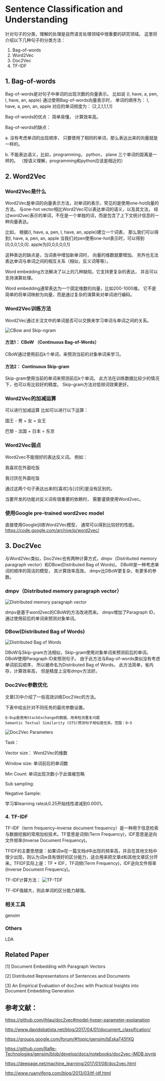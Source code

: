 
# Sentence Classification and Understanding

针对句子的分类，理解的处理是自然语言处理领域中很重要的研究领域。
这里将介绍以下几种句子的分类方法：
1. Bag-of-words
2. Word2Vec
3. Doc2Vec
4. TF-IDF




## 1. Bag-of-words
Bag-of-words是对句子中单词的出现次数的向量表示。 比如说
{I, have, a, pen, I, have, an, apple}
通过使用Bag-of-words向量表示时， 单词的顺序为： 
I, have, a, pen, an, apple
对应的单词频度为：
[2,2,1,1,1,1]

Bag-of-words的优点： 简单易懂， 计算效率高。

Bag-of-words的缺点：

  a. 没有考虑单词的出现顺序， 只要使用了相同的单词，那么表达出来的向量就是一样的。

  b. 不能表达语义，比如，programming， python， plane 三个单词的距离是一样的。 （按语义理解，programming和python应该是相近的）

## 2. Word2Vec

### Word2Vec是什么
Word2Vec是单词的向量表示方法，对单词的表示，常见的是使用one-hot向量的方法。 
与one-hot vector相比Word2Vec可以表达单词的语义，以及其文法， 经过word2vec表示的单词，不在是一个单独的词，而是包含了上下文统计信息的一种向量表达。

比如， 根据{I, have, a, pen, I, have, an, apple}建立一个词表， 那么我们可以得到I, have, a, pen, an, apple
当我们对pen使用one-hot表示时，可以得到[0,0,0,1,0,0].
apple为[0,0,0,0,0,1]

这种表达的缺点是，当词表中增加新单词时， 向量的维数就要增加。 另外也无法表达单词与单词之间的相互关系（相似，反义词等等）。

Word embedding方法解决了以上的几种缺陷，它支持更复杂的表达， 并且可以支持演算处理。

Word embedding通常表达为一个固定维数的向量，比如200-1000维。 它不是简单的将单词映射为向量，而是通过复杂的演算来对单词进行编码。


### Word2Vec训练方法

Word2Vec通过关注文中的单词是否可以交换来学习单词与单词之间的关系。

![CBow and Skip-ngram](/images/201709/word2vec_diagrams.png)

#### 方法1： CBoW （Continuous Bag-of-Words）

CBoW通过使用前后k个单词，来预测当前的对象单词来学习。


#### 方法2： Continuous Skip-gram

Skip-gram使用当前的单词来预测前后k个单词。
此方法在训练数据比较少的情况下，也可以有比较好的精度。
Skip-gram方法对低频词效果更好。


### Word2Vec的加减运算

可以进行加减运算
比如可以进行以下运算：

国王 - 男 + 女 = 女王

巴黎 - 法国 + 日本 = 东京


### Word2Vec弱点

Word2vec不能很好的表达反义词。
例如：

我喜欢在外面吃饭

我讨厌在外面吃饭

通过这两个句子表达出来的[喜欢]与[讨厌]是没有区别的。

当要开发的功能对反义词有很重要的依赖时， 需要谨慎使用Word2vec。

### 使用Google pre-trained word2vec model

直接使用Google训练Word2Vec模型， 通常可以得到比较好的性能。
https://code.google.com/archive/p/word2vec/



## 3. Doc2Vec

与Word2Vec类似，Doc2Vec也有两种计算方式，dmpv（Distributed memory paragraph vector）和DBow(Distributed Bag of Words)。
DBoW是一种考虑单词的顺序的简洁的模型， 其计算效率高效。
dmpv比DBoW更复杂，有更多的参数。

### dmpv（Distributed memory paragraph vector）
![Distributed memory paragraph vector](/images/201709/doc2vec_1.png)

dmpv是基于word2vec的CBoW的方法改进而来。 dmpv增加了Paragraph ID， 通过使用前后的单词来预测对象单词。

### DBow(Distributed Bag of Words)
![Distributed Bag of Words](/images/201709/doc2vec_2.png)

DBoW与Skip-gram方法相似，Skip-gram使用对象单词来预测前后的单词。
DBoW使用Paragraph ID来预测句子。 由于此方法与Bag-of-words类似没有考虑单词前后顺序， 所以被命名为Distributed Bag of Words。
此方法简单，省内存，计算效率高， 但是精度上没有dmpv方法好。


### Doc2Vec参数优化

文章[3]中介绍了一些高效训练Doc2Vec的方法。

下表中给出针对不同任务的最优参数设置。 

    Q-Dup是使用StackExchange的数据，用来检测重复问题
    Semantic Textual Similarity (STS)预测句子相似度任务。范围：0~5

![Doc2Vec Parameters](/images/201709/doc2vec_para.png)

Task： 

Vector size： Word2Vec的维数

Window size: 单词前后的单词数

Min Count: 单词出现次数小于此值被忽略

Sub sampling: 

Negative Sample: 

学习率learning rate从0.25开始线性递减到0.0001。

### 4. TF-IDF

TF-IDF（term frequency–inverse document frequency）是一种用于信息检索与数据挖掘的常用加权技术。TF意思是词频(Term Frequency)，IDF意思是逆向文件频率(Inverse Document Frequency)。

TFIDF的主要思想是：如果词w在一篇文档d中出现的频率高，并且在其他文档中很少出现，则认为词w具有很好的区分能力，适合用来把文章d和其他文章区分开来。TFIDF实际上是：TF * IDF，TF词频(Term Frequency)，IDF逆向文件频率(Inverse Document Frequency)。

TF-IDF计算方法：
![TF-TDF](/images/201709/tf-idf.png)

TF-IDF值越大，则此单词的区分能力越强。

### 相关工具
gensim


### Others
LDA


## Related Paper
[1] Document Embedding with Paragraph Vectors

[2] Distributed Representations of Sentences and Documents

[3] An Empirical Evaluation of doc2vec with Practical Insights into Document Embedding Generation

## 参考文献：

https://github.com/jhlau/doc2vec#model-hyper-parameter-explanation

http://www.davidsbatista.net/blog/2017/04/01/document_classification/

https://groups.google.com/forum/#!topic/gensim/bEskaT45fXQ

https://github.com/RaRe-Technologies/gensim/blob/develop/docs/notebooks/doc2vec-IMDB.ipynb

https://deepage.net/machine_learning/2017/01/08/doc2vec.html

http://www.ruanyifeng.com/blog/2013/03/tf-idf.html




